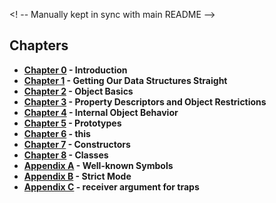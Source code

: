 <! -- Manually kept in sync with main README -->

## Chapters

- **[Chapter 0](./chapters/chapter-0.md) - Introduction**
- **[Chapter 1](./chapters/chapter-1.md) - Getting Our Data Structures Straight**
- **[Chapter 2](./chapters/chapter-2.md) - Object Basics**
- **[Chapter 3](./chapters/chapter-3.md) - Property Descriptors and Object Restrictions**
- **[Chapter 4](./chapters/chapter-4.md) - Internal Object Behavior**
- **[Chapter 5](./chapters/chapter-5.md) - Prototypes**
- **[Chapter 6](./chapters/chapter-6.md) - this**
- **[Chapter 7](./chapters/chapter-7.md) - Constructors**
- **[Chapter 8](./chapters/chapter-8.md) - Classes**
- **[Appendix A](./chapters/appendix-a.md) - Well-known Symbols**
- **[Appendix B](./chapters/appendix-b.md) - Strict Mode**
- **[Appendix C](./chapters/appendix-c.md) - receiver argument for traps**
